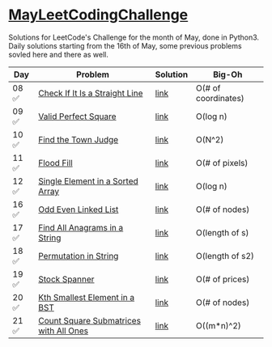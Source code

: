# [MayLeetCodingChallenge](https://leetcode.com/explore/challenge/card/may-leetcoding-challenge/)

Solutions for LeetCode's Challenge for the month of May, done in Python3. Daily solutions starting from the 16th of May, some previous problems sovled here and there as well.

 Day  | Problem | Solution | Big-Oh
----- |----------| ---------|----------|
08 ✅ | [Check If It Is a Straight Line](https://leetcode.com/explore/challenge/card/may-leetcoding-challenge/535/week-2-may-8th-may-14th/3323/) | [link](https://github.com/soukaryag/MayLeetCodingChallenge/blob/master/slope.py) | O(# of coordinates)
09 ✅ | [Valid Perfect Square](https://leetcode.com/explore/featured/card/may-leetcoding-challenge/535/week-2-may-8th-may-14th/3324/) | [link](https://github.com/soukaryag/MayLeetCodingChallenge/blob/master/perfectsquare.py) | O(log n)
10 ✅ | [Find the Town Judge](https://leetcode.com/explore/challenge/card/may-leetcoding-challenge/535/week-2-may-8th-may-14th/3325/) | [link](https://github.com/soukaryag/MayLeetCodingChallenge/blob/master/townjudge.py) | O(N^2)
11 ✅ | [Flood Fill](https://leetcode.com/explore/featured/card/may-leetcoding-challenge/535/week-2-may-8th-may-14th/3326/) | [link](https://github.com/soukaryag/MayLeetCodingChallenge/blob/master/flood.py) | O(# of pixels)
12 ✅ | [Single Element in a Sorted Array](https://leetcode.com/explore/featured/card/may-leetcoding-challenge/535/week-2-may-8th-may-14th/3327/) | [link](https://github.com/soukaryag/MayLeetCodingChallenge/blob/master/singleinsorted.py) | O(log n)
16 ✅ | [Odd Even Linked List](https://leetcode.com/explore/challenge/card/may-leetcoding-challenge/536/week-3-may-15th-may-21st/3331/) | [link](https://github.com/soukaryag/MayLeetCodingChallenge/blob/master/evenoddlinkedlist.py) | O(# of nodes)
17 ✅ | [Find All Anagrams in a String](https://leetcode.com/explore/challenge/card/may-leetcoding-challenge/536/week-3-may-15th-may-21st/3332/) | [link](https://github.com/soukaryag/MayLeetCodingChallenge/blob/master/anagramsubstr.py) | O(length of s)
18 ✅ | [Permutation in String](https://leetcode.com/explore/challenge/card/may-leetcoding-challenge/536/week-3-may-15th-may-21st/3333/) | [link](https://github.com/soukaryag/MayLeetCodingChallenge/blob/master/permutationinstr.py) | O(length of s2)
19 ✅ | [Stock Spanner](https://leetcode.com/explore/challenge/card/may-leetcoding-challenge/536/week-3-may-15th-may-21st/3334/) | [link](https://github.com/soukaryag/MayLeetCodingChallenge/blob/master/stockspanner.py) | O(# of prices)
20 ✅ | [Kth Smallest Element in a BST](https://leetcode.com/explore/challenge/card/may-leetcoding-challenge/536/week-3-may-15th-may-21st/3335/) | [link](https://github.com/soukaryag/MayLeetCodingChallenge/blob/master/bstkthelement.py) | O(# of nodes)
21 ✅ | [Count Square Submatrices with All Ones](https://leetcode.com/explore/challenge/card/may-leetcoding-challenge/536/week-3-may-15th-may-21st/3336/) | [link](https://github.com/soukaryag/MayLeetCodingChallenge/blob/master/submatrices.py) | O((m*n)^2)